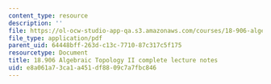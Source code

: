 ```yaml
---
content_type: resource
description: ''
file: https://ol-ocw-studio-app-qa.s3.amazonaws.com/courses/18-906-algebraic-topology-ii-spring-2020/e8a061a73ca1a451df8809c7a7fbc846_MIT18_906S20_notes.pdf
file_type: application/pdf
parent_uid: 64448bff-263d-c13c-7710-87c317c5f175
resourcetype: Document
title: 18.906 Algebraic Topology II complete lecture notes
uid: e8a061a7-3ca1-a451-df88-09c7a7fbc846
---
```

